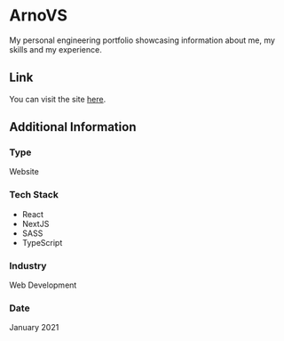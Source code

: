 # ArnoVS
My personal engineering portfolio showcasing information about me, my skills and my experience.

## Link
You can visit the site [here](https://arnovs.dev/).

## Additional Information

### Type
Website

### Tech Stack
* React
* NextJS
* SASS
* TypeScript

### Industry
Web Development

### Date
January 2021






